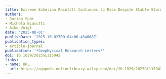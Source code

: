 ```yaml
---
title: Extreme Sahelian Rainfall Continues to Rise Despite Stable Storm Frequency
authors:
- Dorian Spät
- Michela Biasutti
- Aiko Voigt
date: '2025-08-01'
publishDate: '2025-10-02T09:04:06.434608Z'
publication_types:
- article-journal
publication: '*Geophysical Research Letters*'
doi: 10.1029/2025GL115942
links:
- name: URL
  url: https://agupubs.onlinelibrary.wiley.com/doi/10.1029/2025GL115942
---
```

